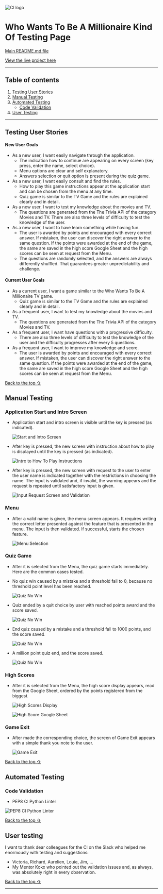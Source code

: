 ![CI logo](https://codeinstitute.s3.amazonaws.com/fullstack/ci_logo_small.png)

# Who Wants To Be A Millionaire Kind Of Testing Page

[Main README.md file](/README.md)

[View the live project here](https://millionaire-kindof.herokuapp.com/)

***
## Table of contents
1. [Testing User Stories](#Testing-User-Stories)
2. [Manual Testing](#Manual-Testing)
3. [Automated Testing](#Automated-Testing) 
     - [Code Validation](#Code-Validation)
4. [User Testing](#User-Testing)

***

## Testing User Stories
#### New User Goals
* As a new user, I want easily navigate through the application.
    * The indication how to continue are appearing on every screen (key press, enter the name, select choice).
    * Menu options are clear and self explanatory.
    * Answers selection or quit option is present during the quiz game.
* As a new user, I want easily consult and find the rules.
    * How to play this game instructions appear at the application start and can be chosen from the menu at any time.
    * Quiz game is similar to the TV Game and the rules are explained clearly and in detail.
* As a new user, I want to test my knowledge about the movies and TV.
    * The questions are generated from the The Trivia API of the category Movies and TV. There are also three levels of difficulty to test the knowledge of the user.
* As a new user, I want to have learn something while having fun.
    * The user is awarded by points and encouraged with every correct answer. If mistaken, the user can discover the right answer to the same question. If the points were awarded at the end of the game, the same are saved in the high score Google Sheet and the high scores can be seen at request from the Menu.
    * The questions are randomly selected, and the answers are always differently shuffled. That guarantees greater unpredictability and challenge.


#### Current User Goals
* As a current user, I want a game similar to the Who Wants To Be A Millionaire TV game.
    * Quiz game is similar to the TV Game and the rules are explained clearly and in detail.
* As a frequent user, I want to test my knowledge about the movies and TV.
    * The questions are generated from the The Trivia API of the category Movies and TV.
* As a frequent user, I want have questions with a progressive difficulty.
    * There are also three levels of difficulty to test the knowledge of the user and the difficulty progresses after every 5 questions.
* As a frequent user, I want to improve my knowledge and score.
    * The user is awarded by points and encouraged with every correct answer. If mistaken, the user can discover the right answer to the same question. If the points were awarded at the end of the game, the same are saved in the high score Google Sheet and the high scores can be seen at request from the Menu.

[Back to the top ⇧](#Who-Wants-To-Be-A-Millionaire-Kind-Of-Testing-Page)

## Manual Testing
### Application Start and Intro Screen
* Application start and intro screen is visible until the key is pressed (as indicated).

     ![Start and Intro Screen](./assets/readme_files/testing/application_start.gif) 

* After key is pressed, the new screen with instruction about how to play is displayed until the key is pressed (as indicated).

     ![Intro to How To Play Instructions](./assets/readme_files/testing/transition_intro_to_rules.gif)

* After key is pressed, the new screen with request to the user to enter the user name is indicated together with the restrictions in choosing the name. The input is validated and, if invalid, the warning appears and the request is repeated until satisfactory input is given.

     ![Input Request Screen and Validation](./assets/readme_files/testing/enter_name_validation.gif)

### Menu
* After a valid name is given, the menu screen appears. It requires writing the correct letter presented against the feature that is presented in the menu. The input is then validated. If successful, starts the chosen feature.

     ![Menu Selection](./assets/readme_files/testing/menu-input_validation.gif)

### Quiz Game
* After it is selected from the Menu, the quiz game starts immediately. Here are the common cases tested.

* No quiz win caused by a mistake and a threshold fall to 0, because no threshold point level has been reached.

     ![Quiz No Win](./assets/readme_files/testing/quiz_no_win.gif)

* Quiz ended by a quit choice by user with reached points award and the score saved.

     ![Quiz No Win](./assets/readme_files/testing/quiz_quit_points.gif)

* End quiz caused by a mistake and a threshold fall to 1000 points, and the score saved.

     ![Quiz No Win](./assets/readme_files/testing/quiz_mistake_threshold_fall.gif)

* A million point quiz end, and the score saved.

     ![Quiz No Win](./assets/readme_files/testing/quiz_million_win.gif)

### High Scores
* After it is selected from the Menu, the high score display appears, read from the Google Sheet, ordered by the points registered from the biggest.

     ![High Scores Display](./assets/readme_files/testing/high_scores.gif)

     ![High Score Google Sheet](./assets/readme_files/testing/high_score_google_sheet.png)

### Game Exit
* After made the corresponding choice, the screen of Game Exit appears with a simple thank you note to the user.

    ![Game Exit](./assets/readme_files/testing/game_exit.gif)


[Back to the top ⇧](#Who-Wants-To-Be-A-Millionaire-Kind-Of-Testing-Page)

## Automated Testing
### Code Validation
* PEP8 CI Python Linter 

![PEP8 CI Python Linter](./assets/readme_files/testing/pep8ci_validation.png)


[Back to the top ⇧](#Who-Wants-To-Be-A-Millionaire-Kind-Of-Testing-Page)


## User testing 
I want to thank dear colleagues for the CI on the Slack who helped me enormously with testing and suggestions:
* Victoria, Richard, Aurelien, Louie, Jim, ... 
* My Mentor Koko who pointed out the validation issues and, as always, was absolutely right in every observation.

[Back to the top ⇧](#Who-Wants-To-Be-A-Millionaire-Kind-Of-Testing-Page)

***


